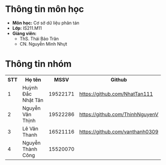 # Thông tin môn học
- **Môn học:** Cơ sở dữ liệu phân tán
- **Lớp:** IS211.M11
- **Giảng viên:**
    - ThS. Thái Bảo Trân
    - CN. Nguyễn Minh Nhựt

# Thông tin nhóm
<table style="width:100%">
  <tr>
    <th>STT</th>
    <th>Họ tên</th> 
    <th>MSSV</th>
    <th>Github</>
  </tr>
  <tr>
    <td>1</td>
    <td>Huỳnh Đắc Nhật Tân</td>
    <td>19522171</td>
    <td><a href="url">https://github.com/NhatTan111</a></td>
  </tr>
  <tr>
    <td>2</td>
    <td>Nguyễn Văn Thịnh</td>
    <td>19522286</td>
    <td><a href="url">https://github.com/ThinhNguyenV</a></td>
  </tr>
  <tr>
    <td>3</td>
    <td>Lê Văn Thanh</td>
    <td>16521116</td>
    <td><a href="url">https://github.com/vanthanh0309</a></td>
  </tr>
   <tr>
    <td>4</td>
    <td>Nguyễn Thành Công</td>
    <td>15520070</td>
    <td><a href="url"></a></td>
  </tr>
</table>
